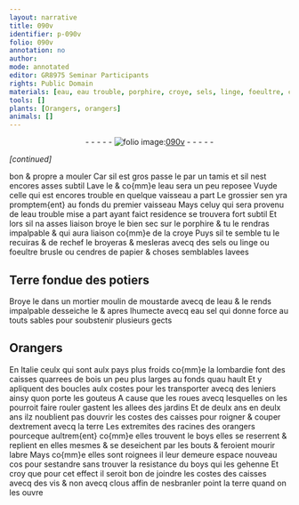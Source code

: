 ```yaml
---
layout: narrative
title: 090v
identifier: p-090v
folio: 090v
annotation: no
author:
mode: annotated
editor: GR8975 Seminar Participants
rights: Public Domain
materials: [eau, eau trouble, porphire, croye, sels, linge, foeultre, cendres de papier, Terre fondue des potiers, eau sel, bois, terre, boys]
tools: []
plants: [Orangers, orangers]
animals: []
---
```


<div class="folio" align="center">- - - - - <a href="http://gallica.bnf.fr/ark:/12148/btv1b10500001g/f186.image" target="_blank"><img src="https://cu-mkp.github.io/2017-workshop-edition/assets/photo-icon.png" alt="folio image: " style="display:inline-block; margin-bottom:-3px;"/>090v</a> - - - - - </div>  
 
*[continued]*
  
bon & propre a mouler Car sil est gros passe le par un tamis
 et sil nest encores asses subtil Lave le & co{mm}e l<span class="m">eau</span> sera un peu
 reposee Vuyde celle qui est encores trouble en quelque vaisseau
 a part Le grossier sen yra promptem{ent} au fonds du premier
 vaisseau Mays celuy qui sera provenu de l<span class="m">eau trouble</span> mise
 a part ayant faict residence se trouvera fort subtil Et
 lors sil na asses liaison broye le bien sec sur le <span class="m">porphire</span>
 & tu le rendras impalpable & qui aura liaison co{mm}e de la
 <span class="m">croye</span> Puys sil te semble tu le recuiras & de rechef le
 broyeras & mesleras avecq des <span class="m">sels</span> ou <span class="m">linge</span> ou <span class="m">foeultre</span> brusle
 ou <span class="m">cendres de papier</span> & choses semblables lavees
 
 
  

## <span class="m">Terre fondue des <span class="pro">potiers</span></span>

 
Broye le dans un mortier moulin de moustarde avecq de l<span class="m">eau</span> & le
 rends impalpable desseiche le & apres lhumecte avecq
 <span class="m">eau sel</span> qui donne force au touts sables pour soubstenir
 plusieurs gects
 
 
  

## <span class="pa">Orangers</span>

 
En <span class="pl">Italie</span> ceulx qui sont aulx pays plus froids co{mm}e la
 <span class="pl">lombardie</span> font des caisses quarrees de <span class="m">bois</span> un peu plus
 larges au fonds quau hault Et y apliquent des boucles
 aulx costes pour les transporter avecq des leniers ainsy
 quon porte les gouteus A cause que les roues avecq lesquelles
 on les pourroit faire rouler gastent les allees des jardins
 Et de deulx ans en deulx ans ilz noublient pas douvrir les
 costes des caisses pour roigner & couper dextrement avecq la <span class="m">terre</span>
 Les extremites des racines des <span class="pa">orangers</span> pourceque aultrem{ent}
 co{mm}e elles trouvent le <span class="m">boys</span> elles se reserrent & replient en elles
 mesmes & se deseichent par les bouts & feroient mourir labre
 Mays co{mm}e elles sont roignees il leur demeure espace nouveau
 cos pour sestandre sans trouver la resistance du <span class="m">boys</span> qui les
 gehenne Et croy que pour cet effect il seroit bon de joindre
 les costes des caisses avecq des vis & non avecq clous affin
 de nesbranler point la <span class="m">terre</span> quand on les ouvre
 
